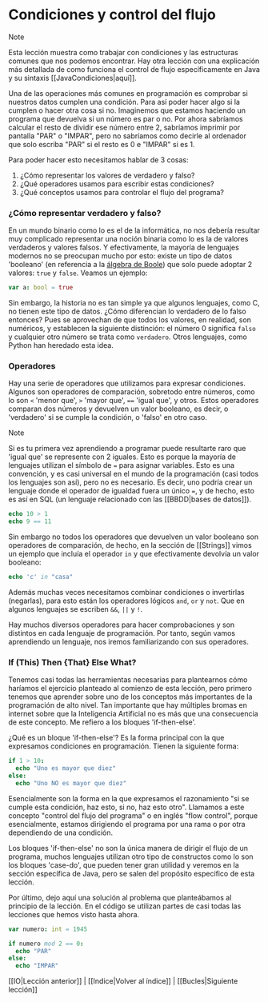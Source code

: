 # Condiciones y control del flujo
> [!NOTE]
> Esta lección muestra como trabajar con condiciones y las estructuras comunes que nos podemos encontrar. Hay otra lección con una explicación más detallada de como funciona el control de flujo específicamente en Java y su sintaxis [[JavaCondiciones|aquí]].

Una de las operaciones más comunes en programación es comprobar si nuestros datos cumplen una condición. Para así poder hacer algo si la cumplen o hacer otra cosa si no. Imaginemos que estamos haciendo un programa que devuelva si un número es par o no. Por ahora sabríamos calcular el resto de dividir ese número entre 2, sabríamos imprimir por pantalla "PAR" o "IMPAR", pero no sabríamos como decirle al ordenador que solo escriba "PAR" si el resto es 0 e "IMPAR" si es 1.

Para poder hacer esto necesitamos hablar de 3 cosas:
 1. ¿Cómo representar los valores de verdadero y falso?
 2. ¿Qué operadores usamos para escribir estas condiciones?
 3. ¿Qué conceptos usamos para controlar el flujo del programa?

### ¿Cómo representar verdadero y falso?
En un mundo binario como lo es el de la informática, no nos debería resultar muy complicado representar una noción binaria como lo es la de valores verdaderos y valores falsos. Y efectivamente, la mayoría de lenguajes modernos no se preocupan mucho por esto: existe un tipo de datos 'booleano' (en referencia a la [álgebra de Boole](https://es.wikipedia.org/wiki/%C3%81lgebra_de_Boole)) que solo puede adoptar 2 valores:
`true` y `false`. Veamos un ejemplo:

```nim
var a: bool = true
```

Sin embargo, la historia no es tan simple ya que algunos lenguajes, como C, no tienen este tipo de datos. ¿Cómo diferencian lo verdadero de lo falso entonces? Pues se aprovechan de que todos los valores, en realidad, son numéricos, y establecen la siguiente distinción: el número 0 significa `falso` y cualquier otro número se trata como `verdadero`. Otros lenguajes, como Python han heredado esta idea.

### Operadores
Hay una serie de operadores que utilizamos para expresar condiciones. Algunos son operadores de comparación, sobretodo entre números, como lo son `<` 'menor que', `>` 'mayor que', `==` 'igual que', y otros. Estos operadores comparan dos números y devuelven un valor booleano, es decir, o 'verdadero' si se cumple la condición, o 'falso' en otro caso.

> [!NOTE]
> Si es tu primera vez aprendiendo a programar puede resultarte raro que 'igual que' se represente con 2 iguales. Esto es porque la mayoría de lenguajes utilizan el símbolo de `=` para asignar variables. Esto es una convención, y es casi universal en el mundo de la programación (casi todos los lenguajes son así), pero no es necesario. Es decir, uno podría crear un lenguaje donde el operador de igualdad fuera un único `=`, y de hecho, esto es así en SQL (un lenguaje relacionado con las [[BBDD|bases de datos]]).

``` nim
echo 10 > 1
echo 9 == 11
```

Sin embargo no todos los operadores que devuelven un valor booleano son operadores de comparación, de hecho, en la sección de [[Strings]] vimos un ejemplo que incluía el operador `in` y que efectivamente devolvía un valor booleano:

```nim
echo 'c' in "casa"
```

Además muchas veces necesitamos combinar condiciones o invertirlas (negarlas), para esto están los operadores lógicos `and`, `or` y `not`. Que en algunos lenguajes se escriben `&&`, `||` y `!`.

Hay muchos diversos operadores para hacer comprobaciones y son distintos en cada lenguaje de programación. Por tanto, según vamos aprendiendo un lenguaje, nos iremos familiarizando con sus operadores.

### If (This) Then {That} Else What?
Tenemos casi todas las herramientas necesarias para plantearnos cómo haríamos el ejercicio planteado al comienzo de esta lección, pero primero tenemos que aprender sobre uno de los conceptos más importantes de la programación de alto nivel. Tan importante que hay múltiples bromas en internet sobre que la Inteligencia Artificial no es más que una consecuencia de este concepto. Me refiero a los bloques 'if-then-else'. 

¿Qué es un bloque 'if-then-else'? Es la forma principal con la que expresamos condiciones en programación. Tienen la siguiente forma:

```nim
if 1 > 10:
  echo "Uno es mayor que diez"
else:
  echo "Uno NO es mayor que diez"
```

Esencialmente son la forma en la que expresamos el razonamiento "si se cumple esta condición, haz esto, si no, haz esto otro". Llamamos a este concepto "control del flujo del programa" o en inglés "flow control", porque esencialmente, estamos dirigiendo el programa por una rama o por otra dependiendo de una condición.

Los bloques 'if-then-else' no son la única manera de dirigir el flujo de un programa, muchos lenguajes utilizan otro tipo de constructos como lo son los bloques 'case-do', que pueden tener gran utilidad y veremos en la sección específica de Java, pero se salen del propósito especifico de esta lección.

Por último, dejo aquí una solución al problema que planteábamos al principio de la lección. En el código se utilizan partes de casi todas las lecciones que hemos visto hasta ahora.

```nim
var numero: int = 1945

if numero mod 2 == 0:
  echo "PAR"
else:
  echo "IMPAR"
```


[[IO|Lección anterior]] | [[Indice|Volver al índice]]  | [[Bucles|Siguiente lección]]